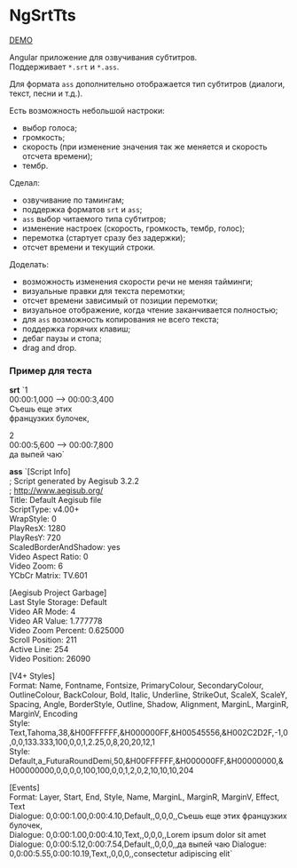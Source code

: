 # NgSrtTts

[DEMO](https://ng-srt-tts.irustam.ru)

Angular приложение для озвучивания субтитров.  
Поддерживает `*.srt` и `*.ass`.

Для формата `ass` дополнительно отображается тип субтитров (диалоги, текст, песни и т.д.).

Есть возможность небольшой настроки:
- выбор голоса;
- громкость;
- скорость (при изменение значения так же меняется и скорость отсчета времени);
- тембр.

Сделал:
- озвучивание по тамингам;
- поддержка форматов `srt` и `ass`;
- `ass` выбор читаемого типа субтитров;
- изменение настроек (скорость, громкость, тембр, голос);
- перемотка (стартует сразу без задержки);
- отсчет времени и текущий строки.

Доделать:
- возможность изменения скорости речи не меняя тайминги;
- визуальные правки для текста перемотки;
- отсчет времени зависимый от позиции перемотки;
- визуальное отображение, когда чтение заканчивается полностью;
- для `ass` возможность копирования не всего текста;
- поддержка горячих клавиш;
- дебаг паузы и стопа;
- drag and drop.

### Пример для теста

**srt**
`1  
00:00:1,000 --> 00:00:3,400  
Съешь еще этих  
французких булочек,  

2  
00:00:5,600 --> 00:00:7,800  
да выпей чаю`


**ass**
`[Script Info]  
; Script generated by Aegisub 3.2.2  
; http://www.aegisub.org/  
Title: Default Aegisub file  
ScriptType: v4.00+  
WrapStyle: 0  
PlayResX: 1280  
PlayResY: 720  
ScaledBorderAndShadow: yes  
Video Aspect Ratio: 0  
Video Zoom: 6  
YCbCr Matrix: TV.601  

[Aegisub Project Garbage]  
Last Style Storage: Default  
Video AR Mode: 4  
Video AR Value: 1.777778  
Video Zoom Percent: 0.625000  
Scroll Position: 211  
Active Line: 254  
Video Position: 26090  

[V4+ Styles]  
Format: Name, Fontname, Fontsize, PrimaryColour, SecondaryColour, OutlineColour, BackColour, Bold, Italic, Underline, StrikeOut, ScaleX, ScaleY, Spacing, Angle, BorderStyle, Outline, Shadow, Alignment, MarginL, MarginR, MarginV, Encoding  
Style: Text,Tahoma,38,&H00FFFFFF,&H000000FF,&H00545556,&H002C2D2F,-1,0,0,0,133.333,100,0,0,1,2.25,0,8,20,20,12,1  
Style: Default,a_FuturaRoundDemi,50,&H00FFFFFF,&H000000FF,&H00000000,&H00000000,0,0,0,0,100,100,0,0,1,2,0,2,10,10,10,204  

[Events]  
Format: Layer, Start, End, Style, Name, MarginL, MarginR, MarginV, Effect, Text  
Dialogue: 0,0:00:1.00,0:00:4.10,Default,,0,0,0,,Съешь еще этих французких булочек,  
Dialogue: 0,0:00:1.00,0:00:4.10,Text,,0,0,0,,Lorem ipsum dolor sit amet 
Dialogue: 0,0:00:5.12,0:00:7.54,Default,,0,0,0,,да выпей чаю 
Dialogue: 0,0:00:5.55,0:00:10.19,Text,,0,0,0,,consectetur adipiscing elit`

